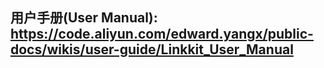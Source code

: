 用户手册(User Manual): https://code.aliyun.com/edward.yangx/public-docs/wikis/user-guide/Linkkit_User_Manual
---
